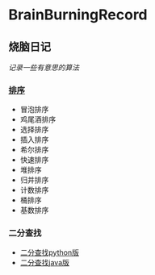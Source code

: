 # BrainBurningRecord
## 烧脑日记
   *记录一些有意思的算法*

### [排序](排序/README.md)
- 冒泡排序
- 鸡尾酒排序
- 选择排序
- 插入排序
- 希尔排序
- 快速排序
- 堆排序
- 归并排序
- 计数排序
- 桶排序
- 基数排序

### 二分查找
- [二分查找python版](https://gitee.com/wjhzy/BrainBurningRecord/blob/main/%E4%BA%8C%E5%88%86%E6%9F%A5%E6%89%BE/%E4%BA%8C%E5%88%86%E6%9F%A5%E6%89%BE.py)
- [二分查找java版](https://gitee.com/wjhzy/BrainBurningRecord/blob/main/%E4%BA%8C%E5%88%86%E6%9F%A5%E6%89%BE/ErFenSearch.java)
